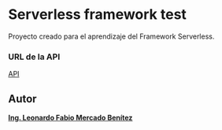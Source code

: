 # Serverless framework test
Proyecto creado para el aprendizaje del Framework Serverless.

### URL de la API
[API]()

## Autor
[**Ing. Leonardo Fabio Mercado Benítez**](https://www.linkedin.com/in/leonardofabiomercadobenitez/)